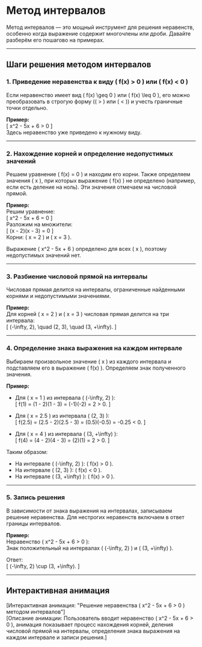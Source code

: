 # Метод интервалов  

Метод интервалов — это мощный инструмент для решения неравенств, особенно когда выражение содержит многочлены или дроби. Давайте разберём его пошагово на примерах.  

---

## Шаги решения методом интервалов  

### 1. **Приведение неравенства к виду \( f(x) > 0 \) или \( f(x) < 0 \)**  

Если неравенство имеет вид \( f(x) \geq 0 \) или \( f(x) \leq 0 \), его можно преобразовать в строгую форму (\( > \) или \( < \)) и учесть граничные точки отдельно.  

**Пример:**  
\[
x^2 - 5x + 6 > 0
\]  
Здесь неравенство уже приведено к нужному виду.  

---

### 2. **Нахождение корней и определение недопустимых значений**  

Решаем уравнение \( f(x) = 0 \) и находим его корни. Также определяем значения \( x \), при которых выражение \( f(x) \) не определено (например, если есть деление на ноль). Эти значения отмечаем на числовой прямой.  

**Пример:**  
Решим уравнение:  
\[
x^2 - 5x + 6 = 0
\]  
Разложим на множители:  
\[
(x - 2)(x - 3) = 0
\]  
Корни: \( x = 2 \) и \( x = 3 \).  

Выражение \( x^2 - 5x + 6 \) определено для всех \( x \), поэтому недопустимых значений нет.  

---

### 3. **Разбиение числовой прямой на интервалы**  

Числовая прямая делится на интервалы, ограниченные найденными корнями и недопустимыми значениями.  

**Пример:**  
Для корней \( x = 2 \) и \( x = 3 \) числовая прямая делится на три интервала:  
\[
(-\infty, 2), \quad (2, 3), \quad (3, +\infty).
\]  

---

### 4. **Определение знака выражения на каждом интервале**  

Выбираем произвольное значение \( x \) из каждого интервала и подставляем его в выражение \( f(x) \). Определяем знак полученного значения.  

**Пример:**  
- Для \( x = 1 \) из интервала \( (-\infty, 2) \):  
  \[
  f(1) = (1 - 2)(1 - 3) = (-1)(-2) = 2 > 0.
  \]  

- Для \( x = 2.5 \) из интервала \( (2, 3) \):  
  \[
  f(2.5) = (2.5 - 2)(2.5 - 3) = (0.5)(-0.5) = -0.25 < 0.
  \]  

- Для \( x = 4 \) из интервала \( (3, +\infty) \):  
  \[
  f(4) = (4 - 2)(4 - 3) = (2)(1) = 2 > 0.
  \]  

Таким образом:  
- На интервале \( (-\infty, 2) \): \( f(x) > 0 \).  
- На интервале \( (2, 3) \): \( f(x) < 0 \).  
- На интервале \( (3, +\infty) \): \( f(x) > 0 \).  

---

### 5. **Запись решения**  

В зависимости от знака выражения на интервалах, записываем решение неравенства. Для нестрогих неравенств включаем в ответ границы интервалов.  

**Пример:**  
Неравенство \( x^2 - 5x + 6 > 0 \):  
Знак положительный на интервалах \( (-\infty, 2) \) и \( (3, +\infty) \).  

Ответ:  
\[
(-\infty, 2) \cup (3, +\infty).
\]  

---

## Интерактивная анимация  

[Интерактивная анимация: "Решение неравенства \( x^2 - 5x + 6 > 0 \) методом интервалов"]  
[Описание анимации: Пользователь вводит неравенство \( x^2 - 5x + 6 > 0 \), анимация показывает процесс нахождения корней, деления числовой прямой на интервалы, определения знака выражения на каждом интервале и записи решения.]  
